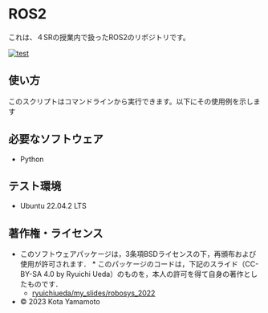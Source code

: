 # ROS2
これは、４SRの授業内で扱ったROS2のリポジトリです。

[![test](https://github.com/KotaYamamoto04/ros2/actions/badge.svg)](https://github.com/KotaYamamoto04/ros2/actions)

## 使い方
このスクリプトはコマンドラインから実行できます。以下にその使用例を示します

## 必要なソフトウェア
* Python

## テスト環境
* Ubuntu 22.04.2 LTS

## 著作権・ライセンス
 * このソフトウェアパッケージは，3条項BSDライセンスの下，再頒布および使用が許可されます． * このパッケージのコードは，下記のスライド（CC-BY-SA 4.0 by Ryuichi Ueda）のものを，本人の許可を得て自身の著作としたものです．
      * [ryuichiueda/my_slides/robosys_2022](https://github.com/ryuichiueda/my_slides/tree/master/robosys_2022)
 * © 2023 Kota Yamamoto
